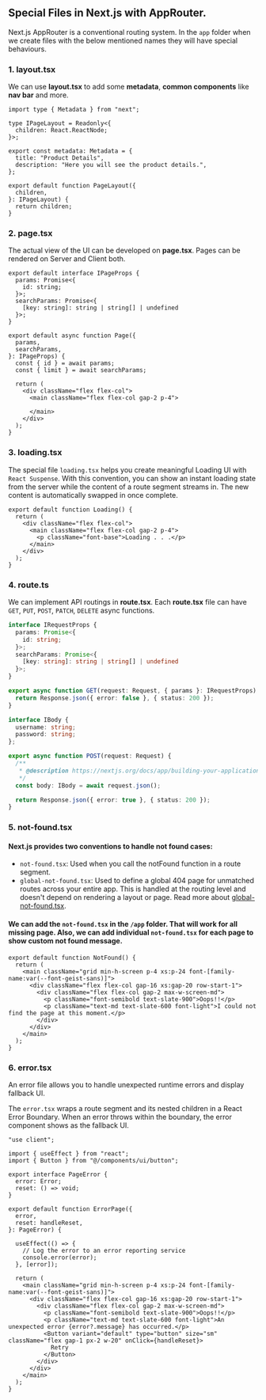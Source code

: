 ## Special Files in Next.js with AppRouter.

Next.js AppRouter is a conventional routing system. In the `app` folder when we create files with the below mentioned names they will have special behaviours.

### 1.  layout.tsx

We can use **layout.tsx** to add some **metadata**, **common components** like **nav bar** and more.

```tsx
import type { Metadata } from "next";

type IPageLayout = Readonly<{
  children: React.ReactNode;
}>;

export const metadata: Metadata = {
  title: "Product Details",
  description: "Here you will see the product details.",
};

export default function PageLayout({
  children,
}: IPageLayout) {
  return children;
}
```

### 2.  page.tsx

The actual view of the UI can be developed on **page.tsx**. Pages can be rendered on Server and Client both.

```tsx
export default interface IPageProps {
  params: Promise<{
    id: string;
  }>;
  searchParams: Promise<{
    [key: string]: string | string[] | undefined
  }>;
}

export default async function Page({
  params,
  searchParams,
}: IPageProps) {
  const { id } = await params;
  const { limit } = await searchParams;

  return (
    <div className="flex flex-col">
      <main className="flex flex-col gap-2 p-4">
        
      </main>
    </div>
  );
}
```

### 3.  loading.tsx

The special file `loading.tsx` helps you create meaningful Loading UI with `React Suspense`. With this convention, you can show an instant loading state from the server while the content of a route segment streams in. The new content is automatically swapped in once complete.

```tsx
export default function Loading() {
  return (
    <div className="flex flex-col">
      <main className="flex flex-col gap-2 p-4">
        <p className="font-base">Loading . . .</p>
      </main>
    </div>
  );
}
```

### 4.  route.ts

We can implement API routings in **route.tsx**. Each **route.tsx** file can have `GET`, `PUT`, `POST`, `PATCH`, `DELETE` async functions.

```ts
interface IRequestProps {
  params: Promise<{
    id: string;
  }>;
  searchParams: Promise<{
    [key: string]: string | string[] | undefined
  }>;
}

export async function GET(request: Request, { params }: IRequestProps) {
  return Response.json({ error: false }, { status: 200 });
}

interface IBody {
  username: string;
  password: string;
};

export async function POST(request: Request) {
  /**
   * @description https://nextjs.org/docs/app/building-your-application/routing/route-handlers#streaming
   */
  const body: IBody = await request.json();

  return Response.json({ error: true }, { status: 200 });
}
```

### 5.  not-found.tsx

#### Next.js provides two conventions to handle not found cases:

  * `not-found.tsx`: Used when you call the notFound function in a route segment.
  * `global-not-found.tsx`: Used to define a global 404 page for unmatched routes across your entire app. This is handled at the routing level and doesn't depend on rendering a layout or page. Read more about [global-not-found.tsx](https://nextjs.org/docs/app/api-reference/file-conventions/not-found#global-not-foundjs-experimental).

#### We can add the `not-found.tsx` in the `/app` folder. That will work for all missing page. Also, we can add individual `not-found.tsx` for each page to show custom not found message.

```tsx
export default function NotFound() {
  return (
    <main className="grid min-h-screen p-4 xs:p-24 font-[family-name:var(--font-geist-sans)]">
      <div className="flex flex-col gap-16 xs:gap-20 row-start-1">
        <div className="flex flex-col gap-2 max-w-screen-md">
          <p className="font-semibold text-slate-900">Oops!!</p>
          <p className="text-md text-slate-600 font-light">I could not find the page at this moment.</p>
        </div>
      </div>
    </main>
  );
}
```

### 6.  error.tsx

An error file allows you to handle unexpected runtime errors and display fallback UI.

The `error.tsx` wraps a route segment and its nested children in a React Error Boundary. When an error throws within the boundary, the error component shows as the fallback UI.

```tsx
"use client";

import { useEffect } from "react";
import { Button } from "@/components/ui/button";

export interface PageError {
  error: Error;
  reset: () => void;
}

export default function ErrorPage({
  error,
  reset: handleReset,
}: PageError) {

  useEffect(() => {
    // Log the error to an error reporting service
    console.error(error);
  }, [error]);

  return (
    <main className="grid min-h-screen p-4 xs:p-24 font-[family-name:var(--font-geist-sans)]">
      <div className="flex flex-col gap-16 xs:gap-20 row-start-1">
        <div className="flex flex-col gap-2 max-w-screen-md">
          <p className="font-semibold text-slate-900">Oops!!</p>
          <p className="text-md text-slate-600 font-light">An unexpected error {error?.message} has occurred.</p>
          <Button variant="default" type="button" size="sm" className="flex gap-1 px-2 w-20" onClick={handleReset}>
            Retry
          </Button>
        </div>
      </div>
    </main>
  );
}
```
